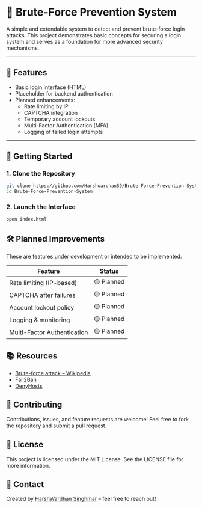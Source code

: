 # 🔐 Brute-Force Prevention System

A simple and extendable system to detect and prevent brute-force login attacks. This project demonstrates basic concepts for securing a login system and serves as a foundation for more advanced security mechanisms.

---

## 📌 Features

- Basic login interface (HTML)
- Placeholder for backend authentication
- Planned enhancements:
  - Rate limiting by IP
  - CAPTCHA integration
  - Temporary account lockouts
  - Multi-Factor Authentication (MFA)
  - Logging of failed login attempts

---

## 🚀 Getting Started

### 1. Clone the Repository

```bash
git clone https://github.com/HarshwardhanS9/Brute-Force-Prevention-System.git
cd Brute-Force-Prevention-System
```

### 2. Launch the Interface

```bash
open index.html
```

## 🛠️ Planned Improvements

These are features under development or intended to be implemented:

| Feature                     | Status     |
| --------------------------- | ---------- |
| Rate limiting (IP-based)    | 🟡 Planned |
| CAPTCHA after failures      | 🟡 Planned |
| Account lockout policy      | 🟡 Planned |
| Logging & monitoring        | 🟡 Planned |
| Multi-Factor Authentication | 🟡 Planned |

## 📚 Resources

- [Brute-force attack – Wikipedia](https://en.wikipedia.org/wiki/Brute-force_attack)
- [Fail2Ban](https://en.wikipedia.org/wiki/Fail2ban)
- [DenyHosts](https://en.wikipedia.org/wiki/DenyHosts)

## 🤝 Contributing

Contributions, issues, and feature requests are welcome!
Feel free to fork the repository and submit a pull request.

## 📝 License

This project is licensed under the MIT License.
See the LICENSE file for more information.

## 📧 Contact

Created by [HarshWardhan Singhmar](https://github.com/HarshwardhanS9) – feel free to reach out!
